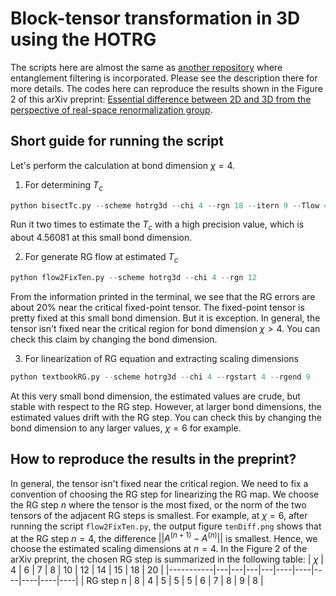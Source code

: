 # Block-tensor transformation in 3D using the HOTRG

The scripts here are almost the same as [another repository](https://github.com/brucelyu/efrg3D) where entanglement filtering is incorporated.
Please see the description there for more details.
The codes here can reproduce the results shown in the Figure 2 of this arXiv preprint: [Essential difference between 2D and 3D from the perspective of real-space renormalization group](https://arxiv.org/abs/2311.05891).


## Short guide for running the script
Let's perform the calculation at bond dimension $\chi=4$.

1. For determining $T_c$
```python
python bisectTc.py --scheme hotrg3d --chi 4 --rgn 18 --itern 9 --Tlow 4.0 --Thi 5.0
```
Run it two times to estimate the $T_c$ with a high precision value, which is about 4.56081 at this small bond dimension.

2. For generate RG flow at estimated $T_c$
```python
python flow2FixTen.py --scheme hotrg3d --chi 4 --rgn 12
```
From the information printed in the terminal, we see that the RG errors are about 20% near the critical fixed-point tensor.
The fixed-point tensor is pretty fixed at this small bond dimension.
But it is exception.
In general, the tensor isn't fixed near the critical region for bond dimension $\chi>4$.
You can check this claim by changing the bond dimension.

3. For linearization of RG equation and extracting scaling dimensions
```python
python textbookRG.py --scheme hotrg3d --chi 4 --rgstart 4 --rgend 9
```
At this very small bond dimension, the estimated values are crude, but stable with respect to the RG step.
However, at larger bond dimensions, the estimated values drift with the RG step.
You can check this by changing the bond dimension to any larger values, $\chi=6$ for example.


## How to reproduce the results in the preprint?
In general, the tensor isn't fixed near the critical region.
We need to fix a convention of choosing the RG step for linearizing the RG map.
We choose the RG step $n$ where the tensor is the most fixed, or the norm of the two tensors of the adjacent RG steps is smallest.
For example, at $\chi=6$, after running the script `flow2FixTen.py`, the output figure `tenDiff.png` shows that at the RG step $n=4$, the difference $||A^{(n+1)} - A^{(n)}||$ is smallest.
Hence, we choose the estimated scaling dimensions at $n=4$.
In the Figure 2 of the arXiv preprint, the chosen RG step is summarized in the following table:
| $\chi$    | 4 | 6 | 7 | 8 | 10 | 12 | 14 | 15 | 18 | 20 |
|-----------|---|---|---|---|----|----|----|----|----|----|
| RG step n | 8 | 4 | 5 | 5 | 5  | 6  | 7  | 8  | 9  | 8  |

